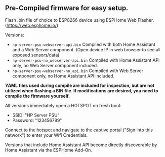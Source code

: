 ## Pre-Compiled firmware for easy setup. ##
Flash .bin file of choice to ESP8266 device using ESPHome Web Flasher. (https://web.esphome.io/)

Versions:
 - `hp-server-psu-webserver-api.bin`  Compiled with both Home Assistant and a Web Server component. (Open device IP in web browser to see all exposed sensors/data)
 - `hp-server-psu-no_webserver-api.bin` Compiled with Home Assistant API only, no Web Server component included.
 - `hp-server-psu-webserver-no_api.bin` Compiled with Web Server component only, no Home Assistant API included.

**YAML files used during compile are included for inspection, but are not utilized when flashing a BIN file. If modifications are desired, you need to compile the firmware yourself.**

All versions immediately open a HOTSPOT on fresh boot:
 - SSID: "HP Server PSU"
 - Password: "123456789"

Connect to the hotspot and navigate to the captive portal ("Sign into this network") to enter your Wifi Credentials.

Versions that include Home Assistant API become directly discoverable by Home Assistant via the ESPHome Add-On.

